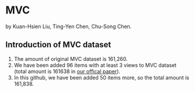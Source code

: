 # MVC
by Kuan-Hsien Liu, Ting-Yen Chen, Chu-Song Chen.

## Introduction of MVC dataset
1. The amount of original MVC dataset is 161,260.
2. We have been added 96 items with at least 3 views to MVC dataset (total amount is 161638 in [our offical paper](http://www.iis.sinica.edu.tw/papers/song/19692-F.pdf)).
3. In this github, we have been added 50 items more, so the total amount is 161,838.
